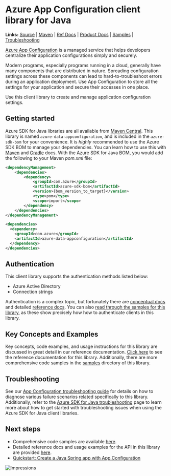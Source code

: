 # Azure App Configuration client library for Java

**Links:** [Source][source_code] | [Maven][maven_package] | [Ref Docs][api_documentation] | [Product Docs][product_docs] | [Samples][samples] | [Troubleshooting](TROUBLESHOOTING.md)

[Azure App Configuration][product_docs] is a managed service that helps developers centralize their application configurations simply and securely.

Modern programs, especially programs running in a cloud, generally have many components that are distributed in nature. Spreading configuration settings across these components can lead to hard-to-troubleshoot errors during an application deployment. Use App Configuration to store all the settings for your application and secure their accesses in one place.

Use this client library to create and manage application configuration settings.

## Getting started

Azure SDK for Java libraries are all available from [Maven Central][maven_package]. This library is named `azure-data-appconfiguration`, and is included in the `azure-sdk-bom` for your convenience. It is *highly* recommended to use the Azure SDK BOM to manage your dependencies. You can learn how to use this with [Maven][learn_maven] and [Gradle][learn_gradle] docs. With the Azure SDK for Java BOM, you would add the following to your Maven *pom.xml* file:

```xml
<dependencyManagement>
    <dependencies>
        <dependency>
            <groupId>com.azure</groupId>
            <artifactId>azure-sdk-bom</artifactId>
            <version>{bom_version_to_target}</version>
            <type>pom</type>
            <scope>import</scope>
        </dependency>
    </dependencies>
</dependencyManagement>

<dependencies>
  <dependency>
    <groupId>com.azure</groupId>
    <artifactId>azure-data-appconfiguration</artifactId>
  </dependency>
</dependencies>
```

## Authentication

This client library supports the authentication methods listed below:

* Azure Active Directory
* Connection strings

Authentication is a complex topic, but fortunately there are [conceptual docs][azure_identity_concepts] and detailed [reference docs][azure_identity_ref_docs]. You can also [read through the samples for this library][samples], as these show precisely how how to authenticate clients in this library.

## Key Concepts and Examples

Key concepts, code examples, and usage instructions for this library are discussed in great detail in our reference documentation. [Click here][api_documentation] to see the reference documentation for this library. Additionally, there are more comprehensive code samples in the [samples][samples] directory of this library.

## Troubleshooting

See our [App Configuration troubleshooting guide](TROUBLESHOOTING.md) for details on how to diagnose various failure scenarios related specifically to this library. Additionally, refer to the [Azure SDK for Java troubleshooting][troubleshooting-guide] page to learn more about how to get started with troubleshooting issues when using the Azure SDK for Java client libraries.

## Next steps

* Comprehensive code samples are available [here][samples].
* Detailed reference docs and usage examples for the API in this library are provided [here][api_documentation].
* [Quickstart: Create a Java Spring app with App Configuration][spring_quickstart]

<!-- LINKS -->
[api_documentation]: https://learn.microsoft.com/java/api/com.azure.data.appconfiguration
[azure_identity]: https://github.com/Azure/azure-sdk-for-java/tree/main/sdk/identity/azure-identity
[azure_identity_concepts]: https://learn.microsoft.com/azure/developer/java/sdk/identity
[azure_identity_ref_docs]: https://learn.microsoft.com/java/api/com.azure.identity
[learn_maven]: https://learn.microsoft.com/azure/developer/java/sdk/get-started-maven
[learn_gradle]: https://learn.microsoft.com/azure/developer/java/sdk/get-started-gradle
[maven_package]: https://central.sonatype.com/artifact/com.azure/azure-data-appconfiguration/1.4.3
[product_docs]: https://docs.microsoft.com/azure/azure-app-configuration
[samples]: https://github.com/Azure/azure-sdk-for-java/blob/main/sdk/appconfiguration/azure-data-appconfiguration/src/samples
[source_code]: https://github.com/Azure/azure-sdk-for-java/blob/main/sdk/appconfiguration/azure-data-appconfiguration/src
[spring_quickstart]: https://docs.microsoft.com/azure/azure-app-configuration/quickstart-java-spring-app
[troubleshooting-guide]: ../other/TROUBLESHOOTING.md
![Impressions](https://azure-sdk-impressions.azurewebsites.net/api/impressions/azure-sdk-for-java%2Fsdk%2Fappconfiguration%2Fazure-data-appconfiguration%2FREADME.png)
